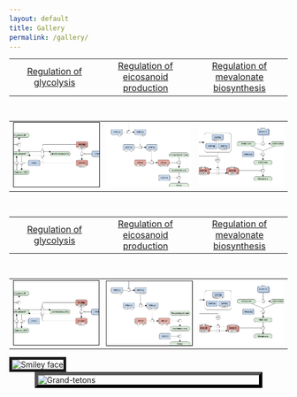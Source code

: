 ```yaml
---
layout: default
title: Gallery
permalink: /gallery/
---
```


<!--<a href="/glycolysis/">Regulation of glycolysis</a> | <a href="/mevalonate/">Regulation of mevalonate biosynthesis</a> | <a href="/eicosanoids/">Regulation of eicosanoid production</a> 
---|---|---
<a href="/glycolysis/"><img src="/images/maps/F001-glycolysis-cut.png"/></a> | <a href="/mevalonate/"><img src="/images/maps/F003-mevalonate-cut.png"/></a> | <a href="/eicosanoids/"><img src="/images/maps/F002-eicosanoids-cut.png"/></a>-->

<table>
    <tr>
      <td style="width: 320px;" align="center"><font size="3"><a href="/glycolysis/">Regulation of <br />glycolysis</a></font></td>
      <td style="width: 320px;" align="center"><font size="3"><a href="/eicosanoids/">Regulation of <br />eicosanoid production</a></font></td>
      <td style="width: 320px;" align="center"><font size="3"><a href="/mevalonate/">Regulation of <br />mevalonate biosynthesis</a></font></td>
    </tr>
</table>
<br />
<table>
    <tr>
      <td style="width: 320px;" align="center"><img src="/images/maps/F001-glycolysis-cut.png" width="240" border="1"/></td>
      <td style="width: 320px;" align="center"><img src="/images/maps/F002-eicosanoids-cut.png" width="240"/></td>
      <td style="width: 320px;" align="center"><img src="/images/maps/F003-mevalonate-cut.png" width="240"/></td>
    </tr>
</table>

<br />

<table>
    <tr>
      <td style="width: 320px;" align="center"><font size="3"><a href="/glycolysis/">Regulation of <br />glycolysis</a></font></td>
      <td style="width: 320px;" align="center"><font size="3"><a href="/eicosanoids/">Regulation of <br />eicosanoid production</a></font></td>
      <td style="width: 320px;" align="center"><font size="3"><a href="/mevalonate/">Regulation of <br />mevalonate biosynthesis</a></font></td>
    </tr>
</table>
<br />
<table>
    <tr>
      <td style="width: 320px;" align="center"><img src="/images/maps/F001-glycolysis-cut.png" width="240" border="1"/></td>
      <td style="width: 320px;" align="center"><img src="/images/maps/F002-eicosanoids-cut.png" style="border: #444444 1px outset; width: 240px; display: block; margin-left: auto; margin-right: auto;"/></td>
      <td style="width: 320px;" align="center"><img src="/images/maps/F003-mevalonate-cut.png" width="240"/></td>
    </tr>
</table>





<img src="smiley.gif" alt="Smiley face" border="5">

<img class="asset asset-image at-xid-6a00e009942b4c8833015432d8eb7d970c" style="border: #000000 6px outset; width: 400px; display: block; margin-left: auto; margin-right: auto;" title="Grand-tetons" src="http://help.typepad.com/.a/6a00e009942b4c8833015432d8eb7d970c-400wi" alt="Grand-tetons" />
